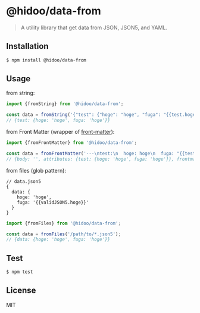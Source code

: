 # @hidoo/data-from

> A utility library that get data from JSON, JSON5, and YAML.

## Installation

```sh
$ npm install @hidoo/data-from
```

## Usage

from string:

```js
import {fromString} from '@hidoo/data-from';

const data = fromString('{"test": {"hoge": "hoge", "fuga": "{{test.hoge}}');
// {test: {hoge: 'hoge', fuga: 'hoge'}}
```

from Front Matter (wrapper of [front-matter](https://www.npmjs.com/package/front-matter)):

```js
import {fromFrontMatter} from '@hidoo/data-from';

const data = fromFrontMatter('---\ntest:\n  hoge: hoge\n  fuga: "{{test.hoge}}"\n---\n');
// {body: '', attributes: {test: {hoge: 'hoge', fuga: 'hoge'}}, frontmatter: 'test:\n  hoge: hoge\n  fuga: "{{test.hoge}}"'}
```

from files (glob pattern):

```json5
// data.json5
{
  data: {
    hoge: 'hoge',
    fuga: '{{validJSON5.hoge}}'
  }
}
```

```js
import {fromFiles} from '@hidoo/data-from';

const data = fromFiles('/path/to/*.json5');
// {data: {hoge: 'hoge', fuga: 'hoge'}}
```

## Test

```sh
$ npm test
```

## License

MIT
